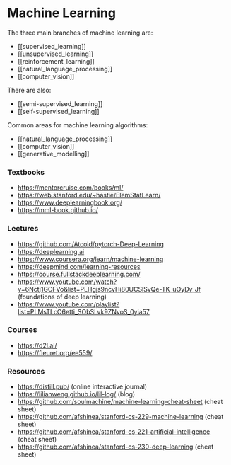 # Machine Learning

The three main branches of machine learning are:

- [[supervised_learning]]
- [[unsupervised_learning]]
- [[reinforcement_learning]]
- [[natural_language_processing]]
- [[computer_vision]]

There are also:

- [[semi-supervised_learning]]
- [[self-supervised_learning]]

Common areas for machine learning algorithms:

- [[natural_language_processing]]
- [[computer_vision]]
- [[generative_modelling]]

### Textbooks

- https://mentorcruise.com/books/ml/
- https://web.stanford.edu/~hastie/ElemStatLearn/
- https://www.deeplearningbook.org/
- https://mml-book.github.io/

### Lectures

- https://github.com/Atcold/pytorch-Deep-Learning
- https://deeplearning.ai
- https://www.coursera.org/learn/machine-learning
- https://deepmind.com/learning-resources
- https://course.fullstackdeeplearning.com/
- https://www.youtube.com/watch?v=6Nctj1GCFVo&list=PLHgjs9ncvHi80UCSlSvQe-TK_uOyDv_Jf (foundations of deep learning)
- https://www.youtube.com/playlist?list=PLMsTLcO6etti_SObSLvk9ZNvoS_0yia57

### Courses

- https://d2l.ai/
- https://fleuret.org/ee559/

### Resources

- https://distill.pub/ (online interactive journal)
- https://lilianweng.github.io/lil-log/ (blog)
- https://github.com/soulmachine/machine-learning-cheat-sheet (cheat sheet)
- https://github.com/afshinea/stanford-cs-229-machine-learning (cheat sheet)
- https://github.com/afshinea/stanford-cs-221-artificial-intelligence (cheat sheet)
- https://github.com/afshinea/stanford-cs-230-deep-learning (cheat sheet)
